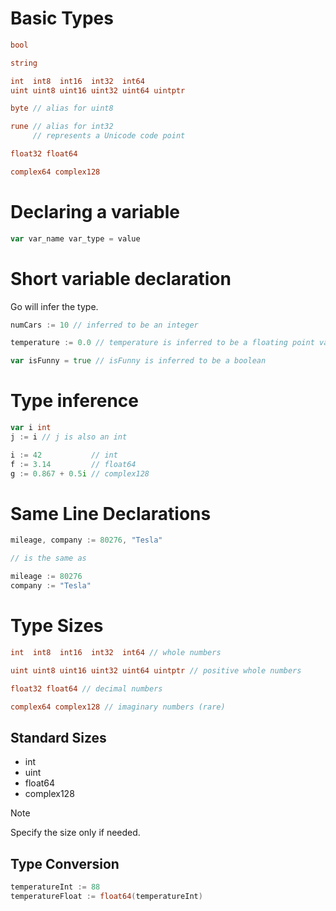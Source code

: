 # Basic Types
```go
bool

string

int  int8  int16  int32  int64
uint uint8 uint16 uint32 uint64 uintptr

byte // alias for uint8

rune // alias for int32
     // represents a Unicode code point

float32 float64

complex64 complex128
```

# Declaring a variable
```go
var var_name var_type = value
```

# Short variable declaration
Go will infer the type.

```go
numCars := 10 // inferred to be an integer

temperature := 0.0 // temperature is inferred to be a floating point value because it has a decimal point

var isFunny = true // isFunny is inferred to be a boolean
```

# Type inference
```go
var i int
j := i // j is also an int

i := 42           // int
f := 3.14         // float64
g := 0.867 + 0.5i // complex128
```

# Same Line Declarations
```go
mileage, company := 80276, "Tesla"

// is the same as

mileage := 80276
company := "Tesla"
```

# Type Sizes
```go
int  int8  int16  int32  int64 // whole numbers

uint uint8 uint16 uint32 uint64 uintptr // positive whole numbers

float32 float64 // decimal numbers

complex64 complex128 // imaginary numbers (rare)
```

## Standard Sizes
- int
- uint
- float64
- complex128

> [!NOTE]
> Specify the size only if needed.

## Type Conversion
```go
temperatureInt := 88
temperatureFloat := float64(temperatureInt)
```
